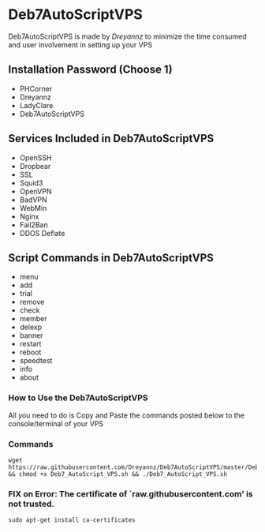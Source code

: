 # Deb7AutoScriptVPS

Deb7AutoScriptVPS is made by _Dreyannz_ to minimize the time consumed and user involvement in setting up your VPS

## Installation Password (Choose 1)

* PHCorner
* Dreyannz
* LadyClare
* Deb7AutoScriptVPS

## Services Included in Deb7AutoScriptVPS

* OpenSSH
* Dropbear
* SSL
* Squid3
* OpenVPN
* BadVPN
* WebMin
* Nginx
* Fail2Ban
* DDOS Deflate

## Script Commands in Deb7AutoScriptVPS

* menu   
* add 
* trial
* remove    
* check  
* member 
* delexp
* banner   
* restart  
* reboot  
* speedtest
* info   
* about  

### How to Use the Deb7AutoScriptVPS

All you need to do is Copy and Paste the commands posted below to the console/terminal of your VPS

### Commands

```
wget https://raw.githubusercontent.com/Dreyannz/Deb7AutoScriptVPS/master/Deb7_AutoScript_VPS.sh && chmod +x Deb7_AutoScript_VPS.sh && ./Deb7_AutoScript_VPS.sh
```

### FIX on Error: The certificate of `raw.githubusercontent.com' is not trusted.
```
sudo apt-get install ca-certificates
```
